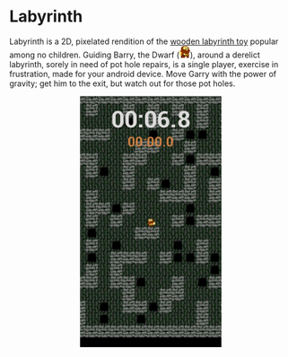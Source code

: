 # Labyrinth 

Labyrinth is a 2D, pixelated rendition of the [wooden labyrinth toy](https://www.google.co.nz/search?q=wooden+labyrinth+toy&source=lnms&tbm=isch&sa=X&ved=0ahUKEwjx_ZOphd_TAhXBlJQKHZ3mCpUQ_AUICigB&biw=1600&bih=1065) popular among no children. Guiding Barry, the Dwarf (<img title="Larry, the Dwarf" src="https://github.com/Clarksj4/Labyrinth/blob/master/app/src/main/res/drawable-nodpi/dwarf_0.png">), around a derelict labyrinth, sorely in need of pot hole repairs, is a single player, exercise in frustration, made for your android device. Move Garry with the power of gravity; get him to the exit, but watch out for those pot holes.

<p align="center">
  <img src="https://github.com/Clarksj4/Labyrinth/blob/master/LabyrinthScreenShot.jpg" width="50%">
</p>
